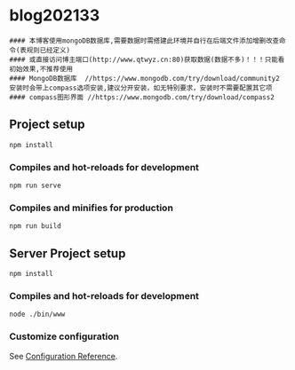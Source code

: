 # blog202133

```
#### 本博客使用mongoDB数据库,需要数据时需搭建此环境并自行在后端文件添加增删改查命令(表规则已经定义)
#### 或直接访问博主端口(http://www.qtwyz.cn:80)获取数据(数据不多)！！！只能看初始效果,不推荐使用
#### MongoDB数据库  //https://www.mongodb.com/try/download/community2 安装时会带上compass选项安装,建议分开安装，如无特别要求，安装时不需要配置其它项
#### compass图形界面 //https://www.mongodb.com/try/download/compass2
```

## Project setup

```
npm install
```

### Compiles and hot-reloads for development

```
npm run serve
```

### Compiles and minifies for production

```
npm run build
```

## Server Project setup 

```
npm install
```

### Compiles and hot-reloads for development

```
node ./bin/www
```

### Customize configuration

See [Configuration Reference](https://cli.vuejs.org/config/).
